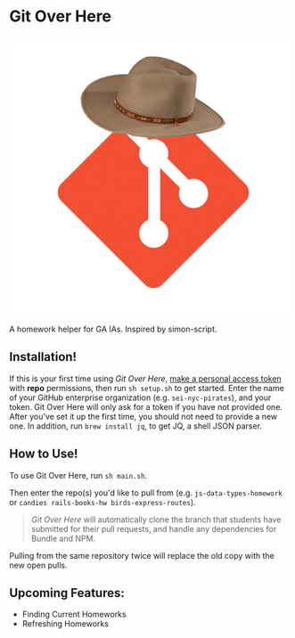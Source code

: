 # Git Over Here
![Git Cowpoke](./git-over-here.jpg)

A homework helper for GA IAs. Inspired by simon-script.

## Installation!
If this is your first time using _Git Over Here_, [make a personal access token](https://help.github.com/en/articles/creating-a-personal-access-token-for-the-command-line#creating-a-token) with __repo__ permissions, then run `sh setup.sh` to get started. Enter the name of your GitHub enterprise organization (e.g. `sei-nyc-pirates`), and your token.
Git Over Here will only ask for a token if you have not provided one. After you've set it up the first time, you should not need to provide a new one. In addition, run `brew install jq`, to get JQ, a shell JSON parser.

## How to Use!

To use Git Over Here, run `sh main.sh`.

Then enter the repo(s) you'd like to pull from (e.g. ```js-data-types-homework``` or `candies rails-books-hw birds-express-routes`).

> _Git Over Here_ will automatically clone the branch that students have submitted for their pull requests, and handle any dependencies for Bundle and NPM.

Pulling from the same repository twice will replace the old copy with the new open pulls.

## Upcoming Features:

- Finding Current Homeworks
- Refreshing Homeworks
